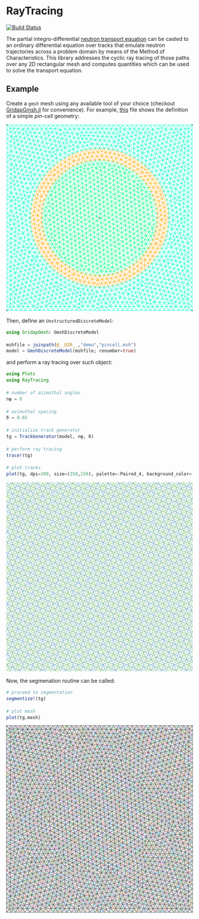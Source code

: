 # RayTracing

[![Build Status](https://github.com/rvignolo/RayTracing.jl/workflows/CI/badge.svg)](https://github.com/rvignolo/RayTracing.jl/actions)

 The partial integro-differential [neutron transport equation](https://en.wikipedia.org/wiki/Neutron_transport#Neutron_transport_equation) can be casted to an ordinary differential equation over tracks that emulate neutron trajectories across a problem domain by means of the Method of Characteristics. This library addresses the cyclic ray tracing of those paths over any 2D rectangular mesh and computes quantities which can be used to solve the transport equation.

 ## Example

Create a `gmsh` mesh using any available tool of your choice (checkout [GridapGmsh.jl](https://github.com/gridap/GridapGmsh.jl) for convenience). For example, [this](https://github.com/rvignolo/RayTracing.jl/blob/main/demo/pincell-gmsh.jl) file shows the definition of a simple *pin-cell* geometry:

![](demo/pincell-msh.png)

Then, define an `UnstructuredDiscreteModel`:

```julia
using GridapGmsh: GmshDiscreteModel

mshfile = joinpath(@__DIR__,"demo","pincell.msh")
model = GmshDiscreteModel(mshfile; renumber=true)
```
and perform a ray tracing over such object:
```julia
using Plots
using RayTracing

# number of azimuthal angles
nφ = 8

# azimuthal spacing
δ = 0.02

# initialize track generator
tg = TrackGenerator(model, nφ, δ)

# perform ray tracing
trace!(tg)

# plot tracks
plot(tg, dpi=300, size=(250,250), palette=:Paired_4, background_color=:transparent)
```

![](demo/pincell.png)

Now, the segmenation routine can be called:
```julia
# proceed to segmentation
segmentize!(tg)

# plot mesh
plot(tg.mesh)
```

![](demo/mesh-segments.png)